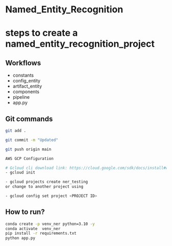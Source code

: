 # Named_Entity_Recognition

# steps to create a named_entity_recognition_project

## Workflows
- constants
- config_entity
- artifact_entity
- components
- pipeline
- app.py


## Git commands
```bash
git add .

git commit -m "Updated"

git push origin main

AWS GCP Configuration
```

```bash
# Gcloud cli download link: https://cloud.google.com/sdk/docs/install#windows
- gcloud init

- gcloud projects create ner_testing
or change to another project using

- gcloud config set project <PROJECT ID>
```

## How to run?
```bash
conda create -p venv_ner python=3.10 -y
conda activate  venv_ner
pip install -r requirements.txt
python app.py
```